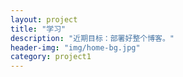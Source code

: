 ```yaml
---
layout: project
title: "学习"
description: "近期目标：部署好整个博客。"
header-img: "img/home-bg.jpg"
category: project1
---
```

